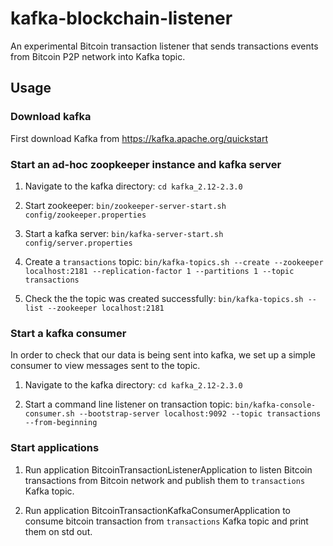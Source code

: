 # kafka-blockchain-listener

An experimental Bitcoin transaction listener that sends transactions events from Bitcoin P2P network into Kafka topic.

## Usage

### Download kafka
First download Kafka from 
https://kafka.apache.org/quickstart

### Start an ad-hoc zoopkeeper instance and kafka server

1. Navigate to the kafka directory:
`cd kafka_2.12-2.3.0`

2. Start zookeeper: `bin/zookeeper-server-start.sh config/zookeeper.properties`

3. Start a kafka server: `bin/kafka-server-start.sh config/server.properties`

4. Create a `transactions` topic: `bin/kafka-topics.sh --create --zookeeper localhost:2181 --replication-factor 1 --partitions 1 --topic
 transactions`

5. Check the the topic was created successfully: `bin/kafka-topics.sh --list --zookeeper localhost:2181`


### Start a kafka consumer


In order to check that our data is being sent into kafka, we set up a simple consumer to view messages sent to the topic.

1. Navigate to the kafka directory:
`cd kafka_2.12-2.3.0`


2. Start a command line listener on transaction topic: 
`bin/kafka-console-consumer.sh --bootstrap-server localhost:9092 --topic transactions --from-beginning`


### Start applications

1. Run application BitcoinTransactionListenerApplication to listen Bitcoin transactions from Bitcoin network and publish them to
 `transactions` Kafka topic.

2. Run application BitcoinTransactionKafkaConsumerApplication to consume bitcoin transaction from `transactions` Kafka topic and print
 them on std out.
